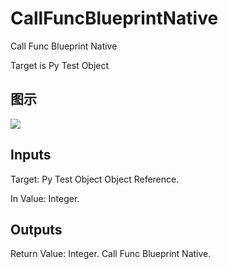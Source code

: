 # CallFuncBlueprintNative

Call Func Blueprint Native

Target is Py Test Object

## 图示

![]($-20221218-20312822.png)

## Inputs

Target: Py Test Object Object Reference.

In Value: Integer.  

## Outputs

Return Value: Integer. Call Func Blueprint Native.

